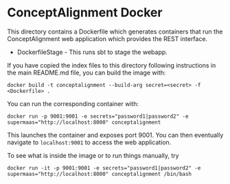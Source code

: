 # ConceptAlignment Docker

This directory contains a Dockerfile which generates containers that run the ConceptAlignment web application
which provides the REST interface.

* DockerfileStage - This runs sbt to stage the webapp.

If you have copied the index files to this directory following instructions in the main README.md file,
you can build the image with:

```
docker build -t conceptalignment --build-arg secret=<secret> -f <Dockerfile> .
```

You can run the corresponding container with:

```
docker run -p 9001:9001 -e secrets="password1|password2" -e supermaas="http://localhost:8000" conceptalignment
```

This launches the container and exposes port 9001. You can then eventually navigate to
`localhost:9001` to access the web application.

To see what is inside the image or to run things manually, try

```
docker run -it -p 9001:9001 -e secrets="password1|password2" -e supermaas="http://localhost:8000" conceptalignment /bin/bash

```